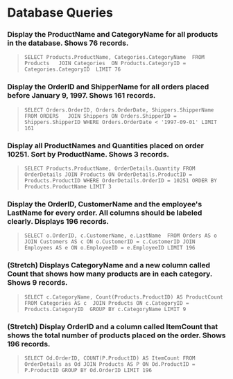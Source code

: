 # Database Queries

### Display the ProductName and CategoryName for all products in the database. Shows 76 records.

> `SELECT Products.ProductName, Categories.CategoryName 
FROM Products  
JOIN Categories 
ON Products.CategoryID = Categories.CategoryID 
LIMIT 76`

### Display the OrderID and ShipperName for all orders placed before January 9, 1997. Shows 161 records.
> `SELECT Orders.OrderID, Orders.OrderDate, Shippers.ShipperName
FROM ORDERS  
JOIN Shippers
ON Orders.ShipperID =  Shippers.ShipperID
WHERE Orders.OrderDate < '1997-09-01'
LIMIT 161`

### Display all ProductNames and Quantities placed on order 10251. Sort by ProductName. Shows 3 records.

> `SELECT Products.ProductName, OrderDetails.Quantity FROM OrderDetails JOIN
Products ON OrderDetails.ProductID = Products.ProductID WHERE OrderDetails.OrderID = 10251 ORDER BY Products.ProductName
LIMIT 3`

### Display the OrderID, CustomerName and the employee's LastName for every order. All columns should be labeled clearly. Displays 196 records.

> `SELECT o.OrderID, c.CustomerName, e.LastName 
FROM Orders AS o
JOIN Customers AS c ON o.CustomerID = c.CustomerID
JOIN Employees AS e ON o.EmployeeID = e.EmployeeID
LIMIT 196`

### (Stretch)  Displays CategoryName and a new column called Count that shows how many products are in each category. Shows 9 records.

> `SELECT c.CategoryName, Count(Products.ProductID) AS ProductCount 
FROM Categories AS c 
JOIN Products ON c.CategoryID = Products.CategoryID 
GROUP BY c.CategoryName LIMIT 9`

### (Stretch) Display OrderID and a  column called ItemCount that shows the total number of products placed on the order. Shows 196 records.

> `SELECT Od.OrderID, COUNT(P.ProductID) AS ItemCount
FROM OrderDetails as Od
JOIN Products AS P ON Od.ProductID = P.ProductID
GROUP BY Od.OrderID LIMIT 196`